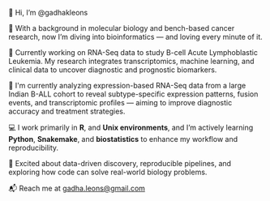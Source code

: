 👋 Hi, I’m @gadhakleons

🧪 With a background in molecular biology and bench-based cancer research, now I’m diving into bioinformatics — and loving every minute of it.

🧬 Currently working on RNA-Seq data to study B-cell Acute Lymphoblastic Leukemia. My research integrates transcriptomics, machine learning, and clinical data to uncover diagnostic and prognostic biomarkers.

🚀 I'm currently analyzing expression-based RNA-Seq data from a large Indian B-ALL cohort to reveal subtype-specific expression patterns, fusion events, and transcriptomic profiles — aiming to improve diagnostic accuracy and treatment strategies.

💻 I work primarily in **R**, and **Unix environments**, and I’m actively learning **Python**, **Snakemake**, and **biostatistics** to enhance my workflow and reproducibility.

🔬 Excited about data-driven discovery, reproducible pipelines, and exploring how code can solve real-world biology problems.

📬 Reach me at gadha.leons@gmail.com
<!--
**GadhaK/GadhaK** is a ✨ _special_ ✨ repository because its `README.md` (this file) appears on your GitHub profile.

Here are some ideas to get you started:

- 🔭 I’m currently working on ...
- 🌱 I’m currently learning ...
- 👯 I’m looking to collaborate on ...
- 🤔 I’m looking for help with ...
- 💬 Ask me about ...
- 📫 How to reach me: ...
- 😄 Pronouns: ...
- ⚡ Fun fact: ...
-->
